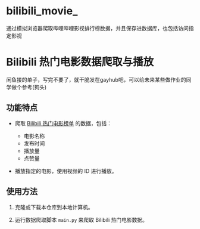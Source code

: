 # bilibili_movie_
通过模拟浏览器爬取哔哩哔哩影视排行榜数据，并且保存进数据库，也包括访问指定影视

# Bilibili 热门电影数据爬取与播放

闲鱼接的单子，写完不要了，就干脆发在gayhub吧，可以给未来某些做作业的同学做个参考(狗头)

## 功能特点

- 爬取 [Bilibili 热门电影榜单](https://www.bilibili.com/v/popular/rank/movie/) 的数据，包括：
  - 电影名称
  - 发布时间
  - 播放量
  - 点赞量

- 播放指定的电影，使用视频的 ID 进行播放。

## 使用方法

1. 克隆或下载本仓库到本地计算机。

2. 运行数据爬取脚本 `main.py` 来爬取 Bilibili 热门电影数据。

